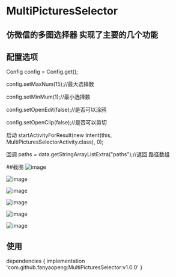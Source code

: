 # MultiPicturesSelector
## 仿微信的多图选择器 实现了主要的几个功能 

## 配置选项  
 Config config = Config.get();  
 
 config.setMaxNum(15);//最大选择数  
 
 config.setMinMum(1);//最小选择数  
 
 config.setOpenEdit(false);//是否可以涂鸦  
 
 config.setOpenClip(false);//是否可以剪切      
     
 启动 startActivityForResult(new Intent(this, MultiPicturesSelectorActivity.class), 0);
 
 回调   paths = data.getStringArrayListExtra("paths");//返回 路径数组

##截图
![image](https://github.com/fanyaopeng/MultiPicturesSelector/blob/master/images/Screenshot_20180622-230917.jpg)

![image](https://github.com/fanyaopeng/MultiPicturesSelector/blob/master/images/Screenshot_20180622-230921.jpg)

![image](https://github.com/fanyaopeng/MultiPicturesSelector/blob/master/images/Screenshot_20180622-230931.jpg)

![image](https://github.com/fanyaopeng/MultiPicturesSelector/blob/master/images/Screenshot_20180622-230938.jpg)

![image](https://github.com/fanyaopeng/MultiPicturesSelector/blob/master/images/Screenshot_20180622-230948.jpg)

![image](https://github.com/fanyaopeng/MultiPicturesSelector/blob/master/images/Screenshot_20180622-230956.jpg)

## 使用

dependencies {
   	        implementation 'com.github.fanyaopeng:MultiPicturesSelector:v1.0.0'
   	}
